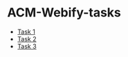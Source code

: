 # ACM-Webify-tasks

- [Task 1](https://tushar-k24.github.io/ACM-Webify-tasks/task1/)
- [Task 2](https://tushar-k24.github.io/ACM-Webify-tasks/task2/)
- [Task 3](https://tushar-k24.github.io/ACM-Webify-tasks/task3/)
